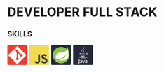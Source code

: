 <h1 class="center">DEVELOPER FULL STACK</h1>
<h3>SKILLS</h3>
<img src="https://raw.githubusercontent.com/JAILTONDPAULA/image/main/skill.png" alt="skilss">
